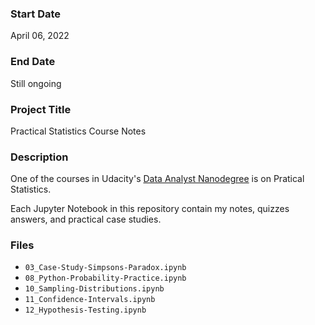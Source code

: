 ### Start Date
April 06, 2022

### End Date
Still ongoing

### Project Title
Practical Statistics Course Notes

### Description
One of the courses in Udacity's [Data Analyst Nanodegree](https://www.udacity.com/course/data-analyst-nanodegree--nd002) is on Pratical Statistics.

Each Jupyter Notebook in this repository contain my notes, quizzes answers, and practical case studies. 

### Files 
- `03_Case-Study-Simpsons-Paradox.ipynb`
- `08_Python-Probability-Practice.ipynb`
- `10_Sampling-Distributions.ipynb`
- `11_Confidence-Intervals.ipynb`
- `12_Hypothesis-Testing.ipynb`
